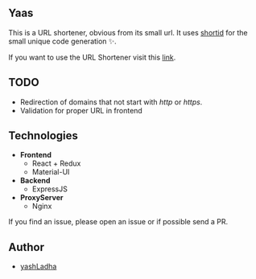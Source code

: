## Yaas

This is a URL shortener, obvious from its small url. It uses [shortid](https://github.com/dylang/shortid)
for the small unique code generation :sparkles:.
  
If you want to use the URL Shortener visit this [link](https://yaas.ml).

## TODO
* Redirection of domains that not start with *http* or *https*.
* Validation for proper URL in frontend

## Technologies
* **Frontend**
    * React + Redux
    * Material-UI
* **Backend**
    * ExpressJS
* **ProxyServer**
    * Nginx
    
If you find an issue, please open an issue or if possible send a PR. 

## Author
* [yashLadha](https://yashladha.in)
